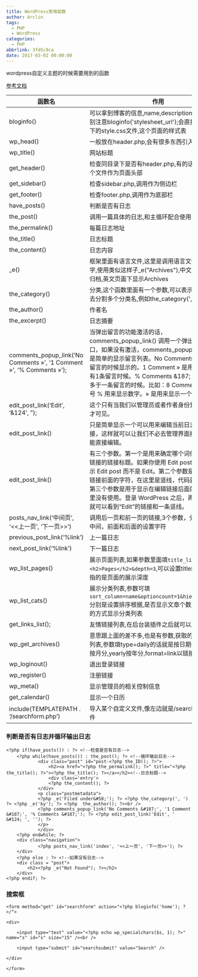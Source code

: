 ```yaml
---
title: WordPress常用函数
author: Arclin
tags:
  - PHP
  - WordPress
categories:
  - PHP
abbrlink: 3fd5c9ca
date: 2017-03-02 00:00:00
---
```

wordpress自定义主题的时候需要用到的函数

<!-- more -->

[参考文档](https://codex.wordpress.org/zh-cn:模板标签)


|函数名|作用|
|----|----|
|bloginfo()|可以拿到博客的信息,name,description,version,特别注意bloginfo('stylesheet_url');会直接找到根目录下的style.css文件,这个页面的样式表|
|wp_head()|	一般放在header.php,会有很多东西引入进去|
|wp_title()|网站标题|
|get_header()|检查同目录下是否有header.php,有的话就会调用这个文件作为页面头部|
|get_sidebar()|检查sidebar.php,调用作为侧边栏|
|get_footer()|检查footer.php,调用作为底部栏|
|have_posts()|判断是否有日志|
|the_post()|调用一篇具体的日志,和主循环配合使用|
|the_permalink()|每篇日志地址|
|the_title()|日志标题|
|the_content()|日志内容|
|_e()|框架里面有语言文件,这里是调用语言文件内对应文字,使用类似这样子_e("Archives"),中文页面下显示归档,英文页面下显示Archives|
|the_category()|分类,这个函数里面有一个参数,可以表示用什么符号去分割多个分类名,例如the_category(',')|
|the_author()|作者名|
|the_excerpt()|日志摘要|
|comments_popup_link(‘No Comments »’, ‘1 Comment »’, ‘% Comments »’);|当弹出留言的功能激活的话，comments_popup_link() 调用一个弹出的留言窗口，如果没有激活，comments_popup_link() 则只是简单的显示留言列表。No Comments » 是在没有留言的时候显示的。1 Comment » 是用于当刚好只有1条留言时候。% Comments &187; 是用于当有多于一条留言的时候。比如：8 Comments »。百分号 % 用来显示数字。» 是用来显示一个双层箭头 »。|
|edit_post_link(‘Edit’, ‘&124’, ”);	|这个只有当我们以管理员或者作者身份登录的的时候才可见。|
|edit_post_link()|只是简单显示一个可以用来编辑当前日志的编辑链接，这样就可以让我们不必去管理界面搜寻该日志就能直接编辑。|
|edit_post_link() |有三个参数。第一个是用来确定哪个词你将用在编辑链接的链接标题。如果你使用 Edit post，那么将显示 Edit post 而不是 Edit。第二个参数是用来显示在链接前面的字符，在这里是竖线，代码就是&124;。第三个参数是用于显示在编辑链接后面的字符，在这里没有使用。登录 WordPress 之后，再返回到首页就可以看到“Edit”的链接和一条竖线。|
|posts_nav_link(‘中间页’, ‘<<上一页’, ‘下一页>>’)|调用后一页和前一页的链接,3个参数，分别给链接的中间，前面和后面的设置字符|
|previous_post_link(‘%link’)|上一篇日志|
|next_post_link(‘%link’)|下一篇日志|
|wp_list_pages()|展示页面列表,如果参数里面填`title_li=<h2>Pages</h2>&depth=3`,可以设置title的样式,depth指的是页面的展示深度|
|wp_list_cats()|展示分类列表,参数可填`sort_column=name&optioncount=1&hierarchical=0`,分别是设置排序根据,是否显示文章个数,以分层缩进的方式显示分类列表|
|get_links_list();|友情链接列表,在后台装插件之后就可以用了|
|wp_get_archives()|意思跟上面的差不多,也是有参数,获取的是文章归档列表,参数填type=daily的话就是按日期分,monthly按月分,yearly按年分,format=link以链接形式显示|
|wp_loginout()|退出登录链接|
|wp_register()|注册链接|
|wp_meta()|显示管理员的相关控制信息|
|get_calendar()|显示一个日历|
|include(TEMPLATEPATH . ‘/searchform.php’)|导入某个自定义文件,像左边就是/searchform.php文件|

### 判断是否有日志并循环输出日志
```
<?php if(have_posts()) : ?> <!--检查是否有日志-->
	<?php while(have_posts()) : the_post(); ?> <!--循环输出日志-->
			<div class="post" id="post-<?php the_ID(); ?>">
				<h2><a href="<?php the_permalink(); ?>" title="<?php the_title(); ?>"><?php the_title(); ?></a></h2><!--日志标题-->
				<div class='entry'>
				<?php the_content(); ?>
			</div>
			<p class="postmetadata">
			<?php _e('Filed under&#58;'); ?> <?php the_category(', ') ?> <?php _e('by'); ?> <?php  the_author(); ?><br />
			<?php comments_popup_link('No Comments &#187;', '1 Comment &#187;', '% Comments &#187;'); ?> <?php edit_post_link('Edit', ' &#124; ', ''); ?>
			</p>
			</div>
	<?php endwhile; ?>
	<div class="navigation">
			<?php posts_nav_link('index', '<<上一页', '下一页>>'); ?>
	</div>
	<?php else : ?> <!--如果没有日志-->
	<div class = "post">
		<h2><?php _e("Not Found"); ?></h2>
	</div>
<?php endif; ?>
```

### 搜索框

```
<form method="get" id="searchform" action="<?php bloginfo('home'); ?>/">

<div>

	<input type="text" value="<?php echo wp_specialchars($s, 1); ?>" name="s" id="s" size="15" /><br />

	<input type="submit" id="searchsubmit" value="Search" />

</div>

</form>
```